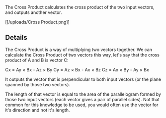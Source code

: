 The Cross Product calculates the cross product of the two input vectors, and outputs another vector.

[[/uploads/Cross Product.png]]

## Details

The Cross Product is a way of multiplying two vectors together. 
We can calculate the Cross Product of two vectors this way, let's say that the cross product of A and B is vector C:

Cx = Ay × Bx - Az × By
Cy = Az × Bx - Ax × Bz
Cz = Ax × By - Ay × Bx

It outputs the vector that is perpendicular to both input vectors (or the plane spanned by those two vectors).

The length of that vector is equal to the area of the parallelogram formed by those two input vectors (each vector gives a pair of parallel sides). Not that common for this knowledge to be used, you would often use the vector for it's direction and not it's length.
